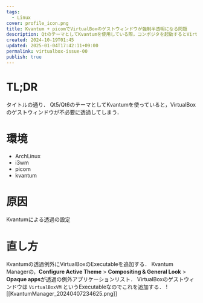 ```yaml
---
tags:
  - Linux
cover: profile_icon.png
title: Kvantum + picomでVirtualBoxのゲストウィンドウが強制半透明になる問題
description: QtのテーマとしてKvantumを使用している際，コンポジタを起動するとVirtualBoxのゲストウィンドウが透過されて可笑しくなる問題の解決策
created: 2024-10-19T01:45
updated: 2025-01-04T17:42:11+09:00
permalink: virtualbox-issue-00
publish: true
---
```


# TL;DR

タイトルの通り．
Qt5/Qt6のテーマとしてKvantumを使っていると，VirtualBoxのゲストウィンドウが不必要に透過してしまう．

# 環境

- ArchLinux
- i3wm
- picom
- kvantum

# 原因

Kvantumによる透過の設定

# 直し方

Kvantumの透過例外にVirtualBoxのExecutableを追加する．
Kvantum Managerの，**Configure Active Theme** > **Compositing & General Look** > **Opaque apps**が透過の例外アプリケーションリスト．
VirtualBoxのゲストウィンドウは `VirtualBoxVM` というExecutableなのでこれを追加する．
![[KvantumManager_20240407234625.png]]
